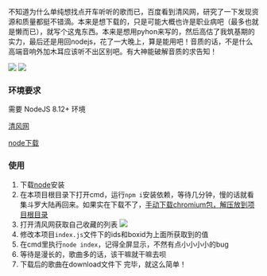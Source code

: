 不知道为什么单纯想找点开车听听的歌而已，百度看到清风网，研究了一下发现资源和质量都挺不错滴。本来是想下载的，只是可能大概也许是职业病吧（最多也就是懒而已），就写个这鬼东西。本来是想用pyhon来写的，然后高估了我筑基期的实力，最后还是用回nodejs，花了一大晚上，算是能用吧！音质的话，不是什么高端音响外加木耳应该听不出区别吧。有大神能破解音质的求告知！

![](http://ww1.sinaimg.cn/large/005Ee4Bigy1g796cdvx93j313v0o1q43.jpg)
![](http://ww1.sinaimg.cn/large/005Ee4Bigy1g796cljqozj30el0cfaap.jpg)
### 环境要求
需要 NodeJS 8.12+ 环境

[清风网](http://www.vvvdj.com/)

[node下载](http://nodejs.cn/download/)

### 使用
1. 下载[node](https://npm.taobao.org/mirrors/node/v12.10.0/node-v12.10.0-x64.msi)安装
2. 在本项目根目录下打开cmd，运行`npm i`安装依赖，等待几分钟，慢的话就看集斗罗大陆再回来。如果实在下载不了，[手动下载chromium包，解压放到项目根目录](https://download-chromium.appspot.com/)
3. 打开清风网获取自己收藏的列表
![](http://ww1.sinaimg.cn/large/005Ee4Bigy1g78ptidenvj313v0l1agb.jpg)
4. 修改本项目`index.js`文件下的ids和boxid为上面所获取到的值
5. 在cmd里执行`node index`，记得全屏显示，不然有点小小小小的bug
6. 等待是漫长的，歌曲多的话，该干嘛就干嘛去呗
7. 下载后的歌曲在download文件下
完毕，就这么简单！